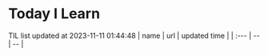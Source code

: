 # Today I Learn 
TIL list updated at 2023-11-11 01:44:48
| name | url | updated time |
| :--- | -- | -- |
